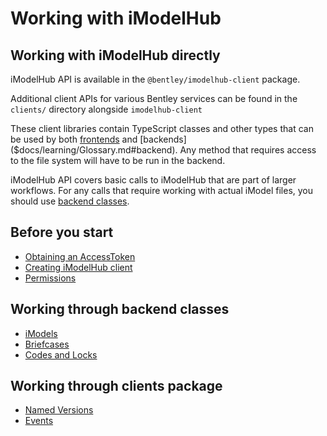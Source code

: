 # Working with iModelHub

## Working with iModelHub directly

iModelHub API is available in the `@bentley/imodelhub-client` package.

Additional client APIs for various Bentley services can be found in the `clients/` directory alongside `imodelhub-client`

These client libraries contain TypeScript classes and other types that can be used by both [frontends]($docs/learning/Glossary.md#frontend) and [backends]($docs/learning/Glossary.md#backend). Any method that requires access to the file system will have to be run in the backend.

iModelHub API covers basic calls to iModelHub that are part of larger workflows. For any calls that require working with actual iModel files, you should use [backend classes](#working-through-backend-classes).

## Before you start

- [Obtaining an AccessToken]($docs/learning/common/AccessToken.md)
- [Creating iModelHub client](./Client)
- [Permissions](./Permissions)

## Working through backend classes

- [iModels](./iModels/index)
- [Briefcases](./Briefcases)
- [Codes and Locks]($docs/learning/backend/ConcurrencyControl.md)

## Working through clients package

- [Named Versions](./Versions)
- [Events](./Events)
